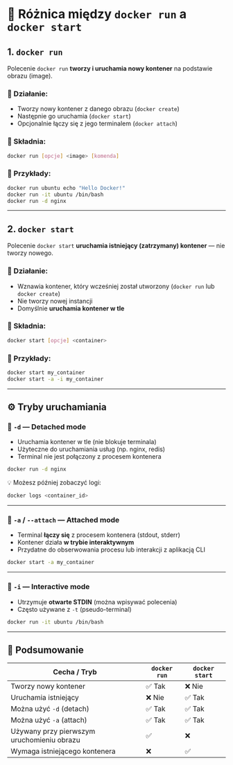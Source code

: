 # 🐳 Różnica między `docker run` a `docker start`

## 1. `docker run`

Polecenie `docker run` **tworzy i uruchamia nowy kontener** na podstawie obrazu (image).

### 🔧 Działanie:

- Tworzy nowy kontener z danego obrazu (`docker create`)
- Następnie go uruchamia (`docker start`)
- Opcjonalnie łączy się z jego terminalem (`docker attach`)

### 📘 Składnia:

```bash
docker run [opcje] <image> [komenda]
```

### 🧩 Przykłady:

```bash
docker run ubuntu echo "Hello Docker!"
docker run -it ubuntu /bin/bash
docker run -d nginx
```

---

## 2. `docker start`

Polecenie `docker start` **uruchamia istniejący (zatrzymany) kontener** — nie tworzy nowego.

### 🔧 Działanie:

- Wznawia kontener, który wcześniej został utworzony (`docker run` lub `docker create`)
- Nie tworzy nowej instancji
- Domyślnie **uruchamia kontener w tle**

### 📘 Składnia:

```bash
docker start [opcje] <container>
```

### 🧩 Przykłady:

```bash
docker start my_container
docker start -a -i my_container
```

---

## ⚙️ Tryby uruchamiania

### 🔹 `-d` — **Detached mode**

- Uruchamia kontener w tle (nie blokuje terminala)
- Użyteczne do uruchamiania usług (np. nginx, redis)
- Terminal nie jest połączony z procesem kontenera

```bash
docker run -d nginx
```

💡 Możesz później zobaczyć logi:

```bash
docker logs <container_id>
```

---

### 🔹 `-a` / `--attach` — **Attached mode**

- Terminal **łączy się** z procesem kontenera (stdout, stderr)
- Kontener działa **w trybie interaktywnym**
- Przydatne do obserwowania procesu lub interakcji z aplikacją CLI

```bash
docker start -a my_container
```

---

### 🔹 `-i` — **Interactive mode**

- Utrzymuje **otwarte STDIN** (można wpisywać polecenia)
- Często używane z `-t` (pseudo-terminal)

```bash
docker run -it ubuntu /bin/bash
```

---

## 🧠 Podsumowanie

| Cecha / Tryb                               | `docker run` | `docker start` |
| ------------------------------------------ | ------------ | -------------- |
| Tworzy nowy kontener                       | ✅ Tak       | ❌ Nie         |
| Uruchamia istniejący                       | ❌ Nie       | ✅ Tak         |
| Można użyć `-d` (detach)                   | ✅ Tak       | ✅ Tak         |
| Można użyć `-a` (attach)                   | ✅ Tak       | ✅ Tak         |
| Używany przy pierwszym uruchomieniu obrazu | ✅           | ❌             |
| Wymaga istniejącego kontenera              | ❌           | ✅             |
